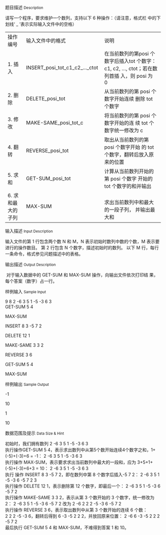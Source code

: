 <div class="panel panel-default">
<div class="area-title">
<span>
题目描述
<small>Description</small>
</span></div>
<div class="panel-body">

<p>请写一个程序，要求维护一个数列，支持以下 6 种操作：（请注意，格式栏 中的下划线‘ _ ’表示实际输入文件中的空格）</p>
<table border="0">
<tbody>
<tr>
<td>操作编号</td>
<td>输入文件中的格式</td>
<td>说明</td>
</tr>
<tr>
<td>1. 插入</td>
<td>INSERT_posi_tot_c1_c2_..._ctot </td>
<td>在当前数列的第posi 个数字后插入tot 个数字：c1, c2, …, ctot；若在数列首插 入，则 posi 为 0 </td>
</tr>
<tr>
<td>2. 删除</td>
<td>DELETE_posi_tot </td>
<td>从当前数列的第 posi 个数字开始连续 删除 tot 个数字 </td>
</tr>
<tr>
<td>3. 修改</td>
<td>MAKE-SAME_posi_tot_c </td>
<td>将当前数列的第 posi 个数字开始的连 续 tot 个数字统一修改为 c </td>
</tr>
<tr>
<td>4. 翻转</td>
<td>REVERSE_posi_tot</td>
<td>取出从当前数列的第 posi 个数字开始 的 tot 个数字，翻转后放入原来的位置 </td>
</tr>
<tr>
<td>5. 求和</td>
<td>GET-SUM_posi_tot </td>
<td>计算从当前数列开始的第 posi 个数字 开始的 tot 个数字的和并输出 </td>
</tr>
<tr>
<td>6. 求和最大的子列 </td>
<td>MAX-SUM </td>
<td><br>求出当前数列中和最大的一段子列， 并输出最大和</td>
</tr>
</tbody>
</table>

</div>
</div>

<div class="panel panel-default">
<div class="area-title">
<span>
输入描述
<small>Input Description</small>
</span></div>
<div class="panel-body">
<p>输入文件的第 1 行包含两个数 N 和 M，N 表示初始时数列中数的个数，M 表示要进行的操作数目。 第 2 行包含 N 个数字，描述初始时的数列。 以下 M 行，每行一条命令，格式参见问题描述中的表格。</p>

</div>
</div>
<div  class="panel panel-default">
<div class="area-title">
<span>
输出描述
<small>Output Description</small>
</span></div>
<div class="panel-body">

<p>&nbsp;对于输入数据中的 GET-SUM 和 MAX-SUM 操作，向输出文件依次打印结 果，每个答案（数字）占一行。&nbsp;</p>

</div>
</div>


<div class="panel panel-default">
<div class="area-title">
<span>
样例输入
<small>Sample Input</small>
</span></div>
<div class="panel-body">
<p>9 8 2 -6 3 5 1 -5 -3 6 3 <br>GET-SUM 5 4</p>
<p>MAX-SUM</p>
<p>INSERT 8 3 -5 7 2</p>
<p>DELETE 12 1</p>
<p>MAKE-SAME 3 3 2</p>
<p>REVERSE 3 6</p>
<p>GET-SUM 5 4</p>
<p>MAX-SUM</p>

</div>
</div>

<div class="panel panel-default">
<div class="area-title">
<span>
样例输出
<small>Sample Output</small>
</span></div>
<div class="panel-body">
<p>-1</p>
<p>10</p>
<p>1</p>
<p>10</p>

</div>
</div>

<div class="panel panel-default">
<div class="area-title">
<span>
数据范围及提示
<small>Data Size & Hint</small>
</span></div>
<div class="panel-body">
<p>初始时，我们拥有数列 2 -6 3 5 1 -5 -3 6 3 <br>执行操作GET-SUM 5 4，表示求出数列中从第5个数开始连续4个数字之和，1+(-5)+(-3)+6 = -1： 2 -6 3 5 1 -5 -3 6 3 <br>执行操作 MAX-SUM，表示要求求出当前数列中最大的一段和，应为 3+5+1+(-5)+(-3)+6+3 = 10： 2 -6 3 5 1 -5 -3 6 3 <br>执行 操作 INSERT 8 3 -5 7 2，即在数列中第 8 个数字后插入-5 7 2： 2 -6 3 5 1 -5 -3 6 -5 7 2 3 <br>执行操作 DELETE 12 1，表示删除第 12 个数字，即最后一个： 2 -6 3 5 1 -5 -3 6 -5 7 2 <br>执行操作 MAKE-SAME 3 3 2，表示从第 3 个数开始的 3 个数字，统一修改为 2： 2 -6 3 5 1 -5 -3 6 -5 7 2 改为 2 -6 2 2 2 -5 -3 6 -5 7 2 <br>执行操作 REVERSE 3 6，表示取出数列中从第 3 个数开始的连续 6 个数： <br>2 2 2 -5 -3 6，翻转后得到 6 -3 -5 2 2 2，并放回原来位置： 2 -6 6 -3 -5 2 2 2 -5 7 2 <br>最后执行 GET-SUM 5 4 和 MAX-SUM，不难得到答案 1 和 10。</p>
</div>
</div>